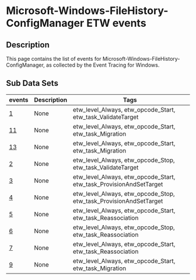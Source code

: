 # Microsoft-Windows-FileHistory-ConfigManager ETW events

## Description
This page contains the list of events for Microsoft-Windows-FileHistory-ConfigManager, as collected by the Event Tracing for Windows.

## Sub Data Sets
|events|Description|Tags|
|---|---|---|
|[1](events/event-1.md)|None|etw_level_Always, etw_opcode_Start, etw_task_ValidateTarget|
|[11](events/event-11.md)|None|etw_level_Always, etw_opcode_Start, etw_task_Migration|
|[13](events/event-13.md)|None|etw_level_Always, etw_opcode_Start, etw_task_Migration|
|[2](events/event-2.md)|None|etw_level_Always, etw_opcode_Stop, etw_task_ValidateTarget|
|[3](events/event-3.md)|None|etw_level_Always, etw_opcode_Start, etw_task_ProvisionAndSetTarget|
|[4](events/event-4.md)|None|etw_level_Always, etw_opcode_Stop, etw_task_ProvisionAndSetTarget|
|[5](events/event-5.md)|None|etw_level_Always, etw_opcode_Start, etw_task_Reassociation|
|[6](events/event-6.md)|None|etw_level_Always, etw_opcode_Stop, etw_task_Reassociation|
|[7](events/event-7.md)|None|etw_level_Always, etw_opcode_Start, etw_task_Reassociation|
|[9](events/event-9.md)|None|etw_level_Always, etw_opcode_Start, etw_task_Migration|

